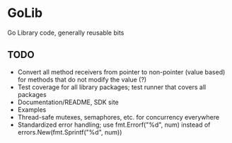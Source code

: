 # GoLib
Go Library code, generally reusable bits

## TODO
* Convert all method receivers from pointer to non-pointer (value based) for methods that do not modify the value (?)
* Test coverage for all library packages; test runner that covers all packages
* Documentation/README, SDK site
* Examples
* Thread-safe mutexes, semaphores, etc. for concurrency everywhere
* Standardized error handling; use fmt.Errorf("%d", num) instead of errors.New(fmt.Sprintf("%d", num))